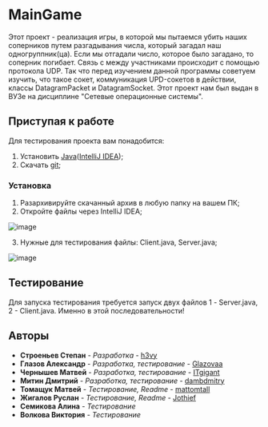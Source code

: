 # MainGame

Этот проект - реализация игры, в которой мы пытаемся убить наших соперников путем разгадывания числа, который загадал наш одногруппник(ца). Если мы отгадали число, которое было загадано, то соперник погибает. Связь с между участниками происходит с помощью протокола UDP. Так что перед изучением данной программы советуем изучить, что такое сокет, коммуникация UPD-сокетов в действии, классы DatagramPacket и DatagramSocket.  Этот проект нам был выдан в ВУЗе на дисциплине "Сетевые операционные системы".  

## Приступая к работе

Для тестирования проекта вам понадобится:
1) Установить [Java](https://www.oracle.com/ru/java/technologies/javase/javase-jdk8-downloads.html)([IntelliJ IDEA](https://www.jetbrains.com/ru-ru/idea/download/#section=windows));
2) Скачать [git](https://github.com/h3vy/KingOfHill.git);

### Установка

1) Разархивируйте скачанный архив в любую папку на вашем ПК;
2) Откройте файлы через IntelliJ IDEA;

![image](https://user-images.githubusercontent.com/83367033/116599319-9c419480-a930-11eb-9b1b-acf01742a0c5.png)

3) Нужные для тестирования файлы: Client.java, Server.java;

![image](https://user-images.githubusercontent.com/83367033/116599889-546f3d00-a931-11eb-86df-41f19acb69fa.png)

## Тестирование

Для запуска тестирования требуется запуск двух файлов 1 - Server.java, 2 - Client.java. Именно в этой последовательности!


## Авторы

  - **Строеньев Степан** - *Разработка* -
    [h3vy](https://github.com/h3vy)
  - **Глазов Александр** - *Разработка, тестирование* -
    [Glazovaa](https://github.com/Glazovaa)
  - **Чернышев Матвей** - *Разработка, тестирование* -
    [ITgigant](https://github.com/ITgigant)
  - **Митин Дмитрий** - *Разработка, тестирование* -
    [dambdmitry](https://github.com/dambdmitry)
  - **Томащук Матвей** - *Тестирование, Readme* -
    [mattomtall](https://github.com/mattomtall)
  - **Жигалов Руслан** - *Тестирование, Readme* -
    [Jothief](https://github.com/Jothief)
  - **Семикова Алина** - *Тестирование*
  - **Волкова Виктория** - *Тестирование*




